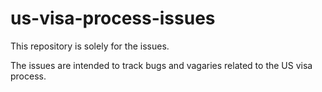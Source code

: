 # us-visa-process-issues

This repository is solely for the issues.

The issues are intended to track bugs and vagaries related to the US visa process.
